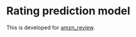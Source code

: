 # Rating prediction model

This is developed for [amzn_review](https://github.com/riomat13/amzn_review).
